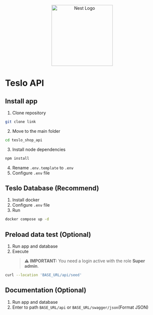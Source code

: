 <p align="center">
  <a href="http://nestjs.com/" target="blank"><img src="https://nestjs.com/img/logo-small.svg" width="200" alt="Nest Logo" /></a>
</p>

[circleci-image]: https://img.shields.io/circleci/build/github/nestjs/nest/master?token=abc123def456
[circleci-url]: https://circleci.com/gh/nestjs/nest

# Teslo API

## Install app

1. Clone repository

```bash
git clone link
```

2. Move to the main folder

```bash
cd teslo_shop_api
```

3. Install node dependencies

```bash
npm install
```

4. Rename `.env.template` to `.env`
5. Configure `.env` file

## Teslo Database (Recommend)

1. Install docker
2. Configure `.env` file
3. Run

```bash
docker compose up -d
```

## Preload data test (Optional)

1. Run app and database
2. Execute
   > **⚠️ IMPORTANT:** You need a login active with the role **Super admin**.

```bash
curl --location 'BASE_URL/api/seed'
```

## Documentation (Optional)

1. Run app and database
2. Enter to path `BASE_URL/api` or `BASE_URL/swagger/json`(Format JSON)
